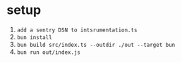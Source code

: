 # setup

1. `add a sentry DSN to intsrumentation.ts`
2. `bun install`
3. `bun build src/index.ts --outdir ./out --target bun`
4. `bun run out/index.js`
